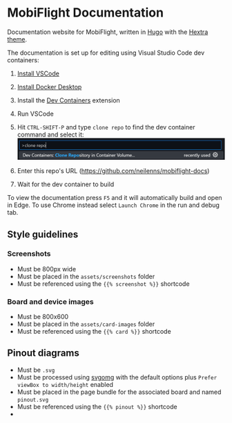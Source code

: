 # MobiFlight Documentation

Documentation website for MobiFlight, written in [Hugo](https://gohugo.io/) with the [Hextra theme](https://imfing.github.io/hextra/docs/getting-started/).

The documentation is set up for editing using Visual Studio Code dev containers:

1. [Install VSCode](https://code.visualstudio.com/)
2. [Install Docker Desktop](https://docs.docker.com/get-started/introduction/get-docker-desktop/)
3. Install the [Dev Containers](https://marketplace.visualstudio.com/items?itemName=ms-vscode-remote.remote-containers) extension
4. Run VSCode
5. Hit `CTRL-SHIFT-P` and type `clone repo` to find the dev container command and select it: ![Screenshot of the clone repository command selected](clone-repo.png)

6. Enter this repo's URL (https://github.com/neilenns/mobiflight-docs)
7. Wait for the dev container to build

To view the documentation press `F5` and it will automatically build and open in Edge. To use Chrome instead select `Launch Chrome` in the run and debug tab.

## Style guidelines

### Screenshots

- Must be 800px wide
- Must be placed in the `assets/screenshots` folder
- Must be referenced using the `{{% screenshot %}}` shortcode

### Board and device images

- Must be 800x600
- Must be placed in the `assets/card-images` folder
- Must be referenced using the `{{% card %}}` shortcode

## Pinout diagrams

- Must be `.svg`
- Must be processed using [svgomg](https://svgomg.net/) with the default options plus `Prefer viewBox to width/height` enabled
- Must be placed in the page bundle for the associated board and named `pinout.svg`
- Must be referenced using the `{{% pinout %}}` shortcode
-
